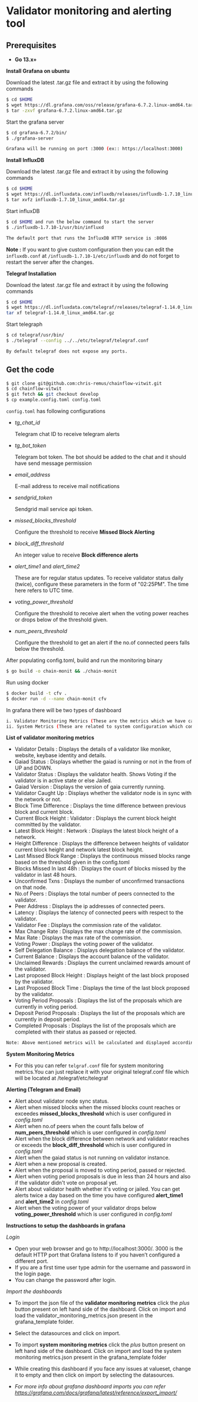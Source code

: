# Validator monitoring and alerting tool

## Prerequisites
- **Go 13.x+**

**Install Grafana on ubuntu**

Download the latest .tar.gz file and extract it by using the following commands

```sh
$ cd $HOME
$ wget https://dl.grafana.com/oss/release/grafana-6.7.2.linux-amd64.tar.gz
$ tar -zxvf grafana-6.7.2.linux-amd64.tar.gz
```

Start the grafana server
```sh
$ cd grafana-6.7.2/bin/
$ ./grafana-server

Grafana will be running on port :3000 (ex:: https://localhost:3000)
```

**Install InfluxDB**

Download the latest .tar.gz file and extract it by using the following commands

```sh
$ cd $HOME
$ wget https://dl.influxdata.com/influxdb/releases/influxdb-1.7.10_linux_amd64.tar.gz
$ tar xvfz influxdb-1.7.10_linux_amd64.tar.gz
```

Start influxDB

```sh
$ cd $HOME and run the below command to start the server
$ ./influxdb-1.7.10-1/usr/bin/influxd

The default port that runs the InfluxDB HTTP service is :8086
```

**Note :** If you want to give custom configuration then you can edit the `influxdb.conf` at `/influxdb-1.7.10-1/etc/influxdb` and do not forget to restart the server after the changes.


**Telegraf Installation**

Download the latest .tar.gz file and extract it by using the following commands
```sh
$ cd $HOME
$ wget https://dl.influxdata.com/telegraf/releases/telegraf-1.14.0_linux_amd64.tar.gz
tar xf telegraf-1.14.0_linux_amd64.tar.gz
```

Start telegraph
```sh
$ cd telegraf/usr/bin/
$ ./telegraf --config ../../etc/telegraf/telegraf.conf

By default telegraf does not expose any ports.
```

## Get the code
```bash
$ git clone git@github.com:chris-remus/chainflow-vitwit.git
$ cd chainflow-vitwit
$ git fetch && git checkout develop
$ cp example.config.toml config.toml
```

`config.toml` has following configurations
- *tg_chat_id*

    Telegram chat ID to receive telegram alerts
- *tg_bot_token*

    Telegram bot token. The bot should be added to the chat and it should have send message permission

- *email_address*

    E-mail address to receive mail notifications

- *sendgrid_token*

    Sendgrid mail service api token.
- *missed_blocks_threshold*

    Configure the threshold to receive  **Missed Block Alerting**
- *block_diff_threshold*

    An integer value to receive **Block difference alerts**

- *alert_time1* and *alert_time2*

    These are for regular status updates. To receive validator status daily (twice), configure these parameters in the form of "02:25PM". The time here refers to UTC time.

- *voting_power_threshold*

    Configure the threshold to receive alert when the voting power reaches or drops below of the threshold given.

- *num_peers_threshold*

    Configure the threshold to get an alert if the no.of connected peers falls below the threshold.

After populating config.toml, build and run the monitoring binary

```bash
$ go build -o chain-monit && ./chain-monit
```

Run using docker
```bash
$ docker build -t cfv .
$ docker run -d --name chain-monit cfv
```

In grafana there will be two types of dashboard 
```bash
i. Validator Monitoring Metrics (These are the metrics which we have calculated and stored in influxdb)
ii. System Metrics (These are related to system configuration which comes from telegraf)
```

**List of validator monitoring metrics**

- Validator Details :  Displays the details of a validator like moniker, website, keybase identity and details.
- Gaiad Status :  Displays whether the gaiad is running or not in the from of UP and DOWN.
- Validator Status :  Displays the validator health. Shows Voting if the validator is in active state or else Jailed.
- Gaiad Version : Displays the version of gaia currently running.
- Validator Caught Up : Displays whether the validator node is in sync with the network or not.
- Block Time Difference : Displays the time difference between previous block and current block.
- Current Block Height :  Validator : Displays the current block height committed by the validator.
- Latest Block Height : Network : Displays the latest block height of a network.
- Height Difference : Displays the difference between heights of validator current block height and network latest block height.
- Last Missed Block Range : Displays the continuous missed blocks range based on the threshold given in the config.toml
- Blocks Missed In last 48h : Displays the count of blocks missed by the validator in last 48 hours.
- Unconfirmed Txns : Displays the number of unconfirmed transactions on that node.
- No.of Peers : Displays the total number of peers connected to the validator.
- Peer Address : Displays the ip addresses of connected peers.
- Latency : Displays the latency of connected peers with respect to the validator.
- Validator Fee : Displays the commission rate of the validator.
- Max Change Rate : Displays the max change rate of the commission.
- Max Rate : Displays the max rate of the commission.
- Voting Power : Displays the voting power of the validator.
- Self Delegation Balance : Displays delegation balance of the validator.
- Current Balance : Displays the account balance of the validator.
- Unclaimed Rewards : Displays the current unclaimed rewards amount of the validator.
- Last proposed Block Height : Displays height of the last block proposed by the validator.
- Last Proposed Block Time : Displays the time of the last block proposed by the validator.
- Voting Period Proposals : Displays the list of the proposals which are currently in voting period.
- Deposit Period Proposals : Displays the list of the proposals which are currently in deposit period.
- Completed Proposals : Displays the list of the proposals which are completed with their status as passed or rejected.

```bash
Note: Above mentioned metrics will be calculated and displayed according to the validator address which will be configured in config.toml
```

**System Monitoring Metrics**
-  For this you can refer `telgraf.conf` file for system monitoring metrics.You can just replace it with your original telegraf.conf file which will be located at /telegraf/etc/telegraf
 

 **Alerting (Telegram and Email)**

 - Alert about validator node sync status.
 - Alert when missed blocks when the missed blocks count reaches or exceedes **missed_blocks_threshold** which is user configured in *config.toml*
 - Alert when no.of peers when the count falls below of **num_peers_threshold** which is user configured in *config.toml*
- Alert when the block difference between network and validator reaches or exceeds the **block_diff_threshold** which is user configured in *config.toml*
- Alert when the gaiad status is not running on validator instance.
- Alert when a new proposal is created.
- Alert when the proposal is moved to voting period, passed or rejected.
- Alert when voting period proposals is due in less than 24 hours and also if the validator didn't vote on proposal yet.
- Alert about validator health whether it's voting or jailed. You can get alerts twice a day based on the time you have configured **alert_time1** and **alert_time2** in *config.toml*
- Alert when the voting power of your validator drops below **voting_power_threshold** which is user configured in *config.toml*


**Instructions to setup the dashboards in grafana**

*Login*
- Open your web browser and go to http://localhost:3000/.  3000 is the default HTTP port that Grafana listens to if you haven’t configured a different port.
- If you are a first time user type admin for the username and password in the login page.
- You can change the password after login.

*Import the dashboards*
- To import the json file of the **validator monitoring metrics** click the *plus* button present on left hand side of the dashboard. Click on import and load the validator_monitoring_metrics.json present in the grafana_template folder. 

- Select the datasources and click on import.

- To import **system monitoring metrics** click the *plus* button present on left hand side of the dashboard. Click on import and load the system monitoring metrics.json present in the grafana_template folder

- While creating this dashboard if you face any issues at valueset, change it to empty and then click on import by selecting the datasources.

- *For more info about grafana dashboard imports you can refer https://grafana.com/docs/grafana/latest/reference/export_import/*
